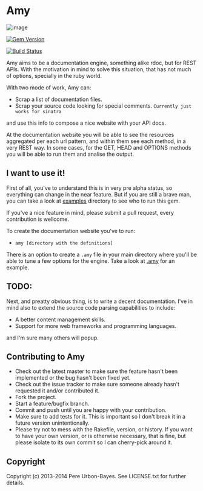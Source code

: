 # Amy

![image](http://rachstick.files.wordpress.com/2012/04/amy-f.jpg)

[![Gem Version](https://badge.fury.io/rb/amy.svg)](http://badge.fury.io/rb/amy)

[![Build Status](https://travis-ci.org/purbon/amy.svg?branch=master)](https://travis-ci.org/purbon/amy)

Amy aims to be a documentation engine, something alike rdoc, but for REST APIs. With the motivation in mind to solve this situation, that has not much of options, specially in the ruby world.

With two mode of work, Amy can:

* Scrap a list of documentation files.
* Scrap your source code looking for special comments. ``Currently just works for sinatra``

and use this info to compose a nice website with your API docs.

At the documentation website you will be able to see the resources aggregated per each url pattern, and within them see each method, in a very REST way. In some cases, for the GET, HEAD and OPTIONS methods you will be able to run them and analise the output.

## I want to use it!

First of all, you've to understand this is in very pre alpha status, so everything can change in the near feature. But if you are still a brave man, you can take a look at [examples](examples) directory to see who to run this gem.

If you've a nice feature in mind, please submit a pull request, every contribution is wellcome.

To create the documentation website you've to run:

* ` amy [directory with the definitions] `

There is an option to create a ``.amy`` file in your main directory where you'll be able to tune a few options for the engine. Take a look at [.amy](.amy) for an example.

## TODO:

Next, and preatty obvious thing, is to write a decent documentation.
I've in mind also to extend the source code parsing capabilities to include:
* A better content management skills.
* Support for more web frameworks and programming languages.

and I'm sure many others will popup.

## Contributing to Amy
 
* Check out the latest master to make sure the feature hasn't been implemented or the bug hasn't been fixed yet.
* Check out the issue tracker to make sure someone already hasn't requested it and/or contributed it.
* Fork the project.
* Start a feature/bugfix branch.
* Commit and push until you are happy with your contribution.
* Make sure to add tests for it. This is important so I don't break it in a future version unintentionally.
* Please try not to mess with the Rakefile, version, or history. If you want to have your own version, or is otherwise necessary, that is fine, but please isolate to its own commit so I can cherry-pick around it.

## Copyright

Copyright (c) 2013-2014 Pere Urbon-Bayes. See LICENSE.txt for further details.

